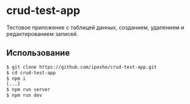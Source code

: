 # crud-test-app

Тестовое приложение с таблицей данных, созданием, удалением и редактированием записей.

## Использование
```bash
$ git clone https://github.com/iposho/crud-test-app.git
$ cd crud-test-app
$ npm i
[...]
$ npm run server
$ npm run dev
```